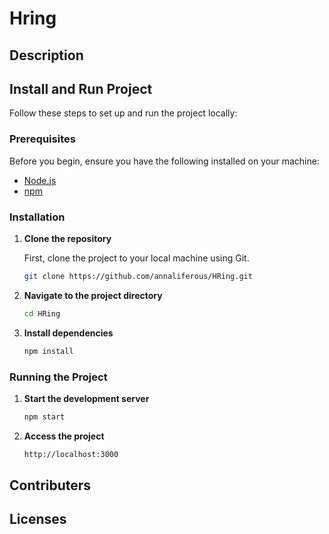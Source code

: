# Hring

## Description


## Install and Run Project

Follow these steps to set up and run the project locally:

### Prerequisites

Before you begin, ensure you have the following installed on your machine:

- [Node.js](https://nodejs.org/en/)
- [npm](https://www.npmjs.com/) 

### Installation

1. **Clone the repository**

   First, clone the project to your local machine using Git.

   ```bash
   git clone https://github.com/annaliferous/HRing.git

2. **Navigate to the project directory**

   ```bash
   cd HRing

3. **Install dependencies**

   ```bash
   npm install
   
### Running the Project

1. **Start the development server**

    ```bash
    npm start
    
2. **Access the project**
 
   ```bash
   http://localhost:3000
   
## Contributers

## Licenses
